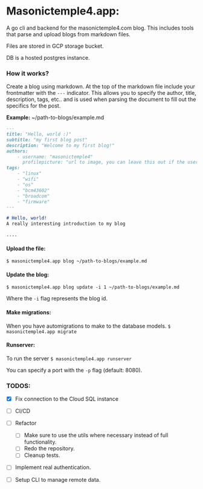 # Masonictemple4.app:
A go cli and backend for the masonictemple4.com blog. This includes tools that parse and upload 
blogs from markdown files.


Files are stored in GCP storage bucket.

DB is a hosted postgres instance.

### How it works?
Create a blog using markdown. At the top of the markdown file include your frontmatter with the `---` indicator. This allows you to specify the author, title, description, tags, etc.. and is used when parsing the document to fill out the specifics for the post.

**Example:** ~/path-to-blogs/example.md

```markdown
---
title: "Hello, world :)"
subtitle: "my first blog post"
description: "Welcome to my first blog!"
authors:
    - username: "masonictemple4"
      profilepicture: "url to image, you can leave this out if the user already has one."
tags:
    - "linux"
    - "wifi"
    - "os"
    - "bcm43602"
    - "broadcom"
    - "firmware"
---

# Hello, world!
A really interesting introduction to my blog

....
```

#### Upload the file:

`$ masonictemple4.app blog ~/path-to-blogs/example.md`

#### Update the blog:  
`$ masonictemple4.app blog update -i 1 ~/path-to-blogs/example.md`

Where the `-i` flag represents the blog id.

#### Make migrations:  
When you have automigrations to make to the database models.
`$ masonictemple4.app migrate`

#### Runserver:
To run the server
`$ masonictemple4.app runserver` 

You can specify a port with the `-p` flag (default: 8080).


### TODOS:
- [X] Fix connection to the Cloud SQL instance
- [ ] CI/CD
- [ ] Refactor 
    - [ ] Make sure to use the utils where necessary instead of full functionality.
    - [ ] Redo the repository. 
    - [ ] Cleanup tests. 
- [ ] Implement real authentication.
- [ ] Setup CLI to manage remote data.


